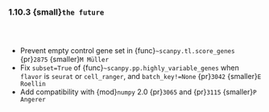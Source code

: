 ### 1.10.3 {small}`the future`

```{rubric} Development features
```

```{rubric} Docs
```

```{rubric} Bug fixes
```

* Prevent empty control gene set in {func}`~scanpy.tl.score_genes` {pr}`2875` {smaller}`M Müller`
* Fix `subset=True` of {func}`~scanpy.pp.highly_variable_genes` when `flavor` is `seurat` or `cell_ranger`, and `batch_key!=None` {pr}`3042` {smaller}`E Roellin`
* Add compatibility with {mod}`numpy` 2.0 {pr}`3065` and {pr}`3115` {smaller}`P Angerer`

```{rubric} Performance
```

